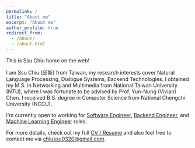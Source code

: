 ```yaml
---
permalink: /
title: "About me"
excerpt: "About me"
author_profile: true
redirect_from:
  - /about/
  - /about.html
---
```


This is Ssu Chiu home on the web!

I am Ssu Chiu (邱斯) from Taiwan, my research interests cover Natural Language Processing, Dialogue Systems, Backend Technologies. I obtained my M.S. in Networking and Multimedia from National Taiwan University (NTU), where I was fortunate to be advised by Prof. Yun-Nung (Vivian) Chen. I received B.S. degree in Computer Science from National Chengchi University (NCCU).

I'm currently open to working for <u>Software Engineer</u>, <u>Backend Engineer</u>, and <u>Machine Learning Engineer</u> roles.

For more details, check out my full [CV / Resume](/CV/) and also feel free to contact me via [chiussu0320@gmail.com](mailto:admin@cloudhadoop.com).